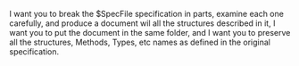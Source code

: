 I want you to break the $SpecFile specification in parts, 
examine each one carefully, and produce a document wil all the structures described in it, 
I want you to put the document in the same folder, 
and I  want you to preserve all the structures, Methods, Types, etc names as defined in the original specification.